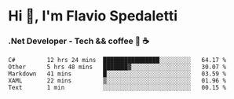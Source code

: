 # Hi 👋, I'm Flavio Spedaletti
### .Net Developer - Tech && coffee 🤖 ☕

<!--START_SECTION:waka-->
```text
C#         12 hrs 24 mins  ████████████████░░░░░░░░░   64.17 % 
Other      5 hrs 48 mins   ███████▓░░░░░░░░░░░░░░░░░   30.07 % 
Markdown   41 mins         █░░░░░░░░░░░░░░░░░░░░░░░░   03.59 % 
XAML       22 mins         ▒░░░░░░░░░░░░░░░░░░░░░░░░   01.96 % 
Text       1 min           ░░░░░░░░░░░░░░░░░░░░░░░░░   00.15 % 
```
<!--END_SECTION:waka-->

<!--
[![Top Langs](https://github-readme-stats.vercel.app/api/top-langs/?username=flaviospedaletti&layout=compact&theme=radical)](https://github.com/anuraghazra/github-readme-stats)
-->

<!--
**FlavioSpedaletti/FlavioSpedaletti** is a ✨ _special_ ✨ repository because its `README.md` (this file) appears on your GitHub profile.

Here are some ideas to get you started:

- 🔭 I’m currently working on ...
- 🌱 I’m currently learning ...
- 👯 I’m looking to collaborate on ...
- 🤔 I’m looking for help with ...
- 💬 Ask me about ...
- 📫 How to reach me: ...
- 😄 Pronouns: ...
- ⚡ Fun fact: ...
-->
